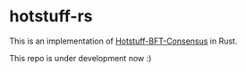 # hotstuff-rs

This is an implementation of [Hotstuff-BFT-Consensus](https://www.researchgate.net/publication/334577305_HotStuff_BFT_Consensus_with_Linearity_and_Responsiveness/fulltext/5d56f17b299bf151bad9b137/HotStuff-BFT-Consensus-with-Linearity-and-Responsiveness.pdf) in Rust. 

This repo is under development now :)


